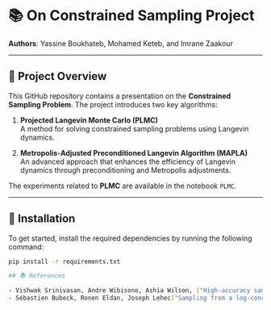 # 📚 On Constrained Sampling Project

**Authors**: Yassine Boukhateb, Mohamed Keteb, and Imrane Zaakour

---

## 📝 Project Overview

This GitHub repository contains a presentation on the **Constrained Sampling Problem**. The project introduces two key algorithms:

1. **Projected Langevin Monte Carlo (PLMC)**  
   A method for solving constrained sampling problems using Langevin dynamics.
   
2. **Metropolis-Adjusted Preconditioned Langevin Algorithm (MAPLA)**  
   An advanced approach that enhances the efficiency of Langevin dynamics through preconditioning and Metropolis adjustments.

The experiments related to **PLMC** are available in the notebook `PLMC`.

---

## 🚀 Installation

To get started, install the required dependencies by running the following command:

```bash
pip install -r requirements.txt

## 📚 References

- Vishwak Srinivasan, Andre Wibisono, Ashia Wilson, ["High-accuracy sampling from constrained spaces with the Metropolis-adjusted Preconditioned Langevin Algorithm"](https://arxiv.org/abs/1507.02564), arXiv:1507.02564
- Sébastien Bubeck, Ronen Eldan, Joseph Lehec["Sampling from a log-concave distribution with Projected Langevin Monte Carlo"](https://arxiv.org/abs/2412.18701), arXiv:2412.18701



